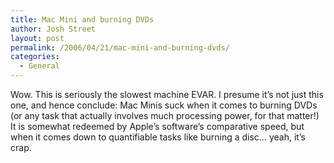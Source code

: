 ```yaml
---
title: Mac Mini and burning DVDs
author: Josh Street
layout: post
permalink: /2006/04/21/mac-mini-and-burning-dvds/
categories:
  - General
---
```

Wow. This is seriously the slowest machine EVAR. I presume it&#8217;s not just this one, and hence conclude: Mac Minis suck when it comes to burning DVDs (or any task that actually involves much processing power, for that matter!) It is somewhat redeemed by Apple&#8217;s software&#8217;s comparative speed, but when it comes down to quantifiable tasks like burning a disc&#8230; yeah, it&#8217;s crap.